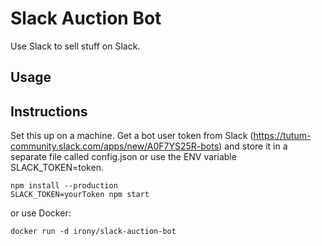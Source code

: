 Slack Auction Bot
=================

Use Slack to sell stuff on Slack. 

## Usage



## Instructions

Set this up on a machine. Get a bot user token from Slack (https://tutum-community.slack.com/apps/new/A0F7YS25R-bots) and store it in a separate file called config.json or use the ENV variable SLACK_TOKEN=token.


```
npm install --production
SLACK_TOKEN=yourToken npm start
```

or use Docker:

```
docker run -d irony/slack-auction-bot
```
